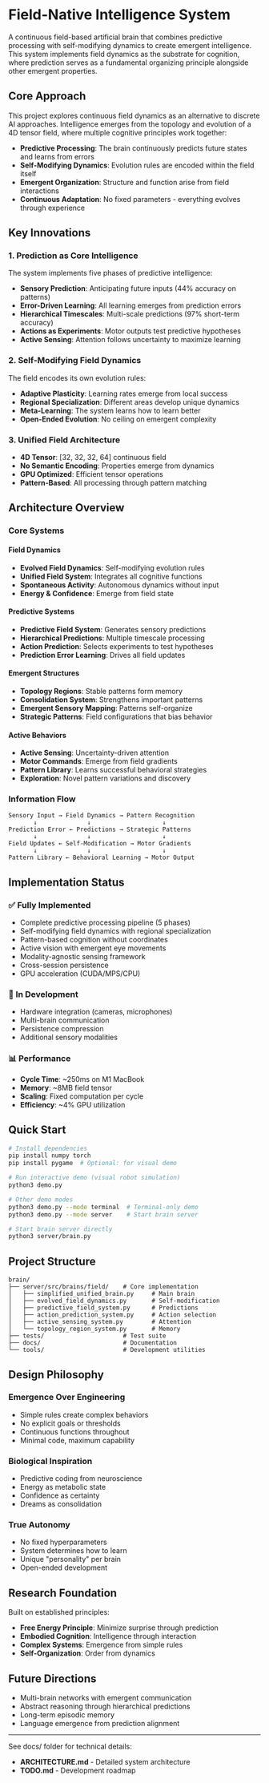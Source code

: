 # Field-Native Intelligence System

A continuous field-based artificial brain that combines predictive processing with self-modifying dynamics to create emergent intelligence. This system implements field dynamics as the substrate for cognition, where prediction serves as a fundamental organizing principle alongside other emergent properties.

## Core Approach

This project explores continuous field dynamics as an alternative to discrete AI approaches. Intelligence emerges from the topology and evolution of a 4D tensor field, where multiple cognitive principles work together:

- **Predictive Processing**: The brain continuously predicts future states and learns from errors
- **Self-Modifying Dynamics**: Evolution rules are encoded within the field itself
- **Emergent Organization**: Structure and function arise from field interactions
- **Continuous Adaptation**: No fixed parameters - everything evolves through experience

## Key Innovations

### 1. Prediction as Core Intelligence
The system implements five phases of predictive intelligence:
- **Sensory Prediction**: Anticipating future inputs (44% accuracy on patterns)
- **Error-Driven Learning**: All learning emerges from prediction errors
- **Hierarchical Timescales**: Multi-scale predictions (97% short-term accuracy)
- **Actions as Experiments**: Motor outputs test predictive hypotheses
- **Active Sensing**: Attention follows uncertainty to maximize learning

### 2. Self-Modifying Field Dynamics
The field encodes its own evolution rules:
- **Adaptive Plasticity**: Learning rates emerge from local success
- **Regional Specialization**: Different areas develop unique dynamics
- **Meta-Learning**: The system learns how to learn better
- **Open-Ended Evolution**: No ceiling on emergent complexity

### 3. Unified Field Architecture
- **4D Tensor**: [32, 32, 32, 64] continuous field
- **No Semantic Encoding**: Properties emerge from dynamics
- **GPU Optimized**: Efficient tensor operations
- **Pattern-Based**: All processing through pattern matching

## Architecture Overview

### Core Systems

#### Field Dynamics
- **Evolved Field Dynamics**: Self-modifying evolution rules
- **Unified Field System**: Integrates all cognitive functions
- **Spontaneous Activity**: Autonomous dynamics without input
- **Energy & Confidence**: Emerge from field state

#### Predictive Systems
- **Predictive Field System**: Generates sensory predictions
- **Hierarchical Predictions**: Multiple timescale processing
- **Action Prediction**: Selects experiments to test hypotheses
- **Prediction Error Learning**: Drives all field updates

#### Emergent Structures
- **Topology Regions**: Stable patterns form memory
- **Consolidation System**: Strengthens important patterns
- **Emergent Sensory Mapping**: Patterns self-organize
- **Strategic Patterns**: Field configurations that bias behavior

#### Active Behaviors
- **Active Sensing**: Uncertainty-driven attention
- **Motor Commands**: Emerge from field gradients
- **Pattern Library**: Learns successful behavioral strategies
- **Exploration**: Novel pattern variations and discovery

### Information Flow

```
Sensory Input → Field Dynamics → Pattern Recognition
       ↓              ↓                    ↓
Prediction Error ← Predictions → Strategic Patterns
       ↓              ↓                    ↓
Field Updates ← Self-Modification → Motor Gradients
       ↓              ↓                    ↓
Pattern Library ← Behavioral Learning → Motor Output
```

## Implementation Status

### ✅ Fully Implemented
- Complete predictive processing pipeline (5 phases)
- Self-modifying field dynamics with regional specialization
- Pattern-based cognition without coordinates
- Active vision with emergent eye movements
- Modality-agnostic sensing framework
- Cross-session persistence
- GPU acceleration (CUDA/MPS/CPU)

### 🚧 In Development
- Hardware integration (cameras, microphones)
- Multi-brain communication
- Persistence compression
- Additional sensory modalities

### 📊 Performance
- **Cycle Time**: ~250ms on M1 MacBook
- **Memory**: ~8MB field tensor
- **Scaling**: Fixed computation per cycle
- **Efficiency**: ~4% GPU utilization

## Quick Start

```bash
# Install dependencies
pip install numpy torch
pip install pygame  # Optional: for visual demo

# Run interactive demo (visual robot simulation)
python3 demo.py

# Other demo modes
python3 demo.py --mode terminal  # Terminal-only demo
python3 demo.py --mode server    # Start brain server

# Start brain server directly
python3 server/brain.py
```

## Project Structure

```
brain/
├── server/src/brains/field/    # Core implementation
│   ├── simplified_unified_brain.py     # Main brain
│   ├── evolved_field_dynamics.py       # Self-modification
│   ├── predictive_field_system.py      # Predictions
│   ├── action_prediction_system.py     # Action selection
│   ├── active_sensing_system.py        # Attention
│   └── topology_region_system.py       # Memory
├── tests/                      # Test suite
├── docs/                       # Documentation
└── tools/                      # Development utilities
```

## Design Philosophy

### Emergence Over Engineering
- Simple rules create complex behaviors
- No explicit goals or thresholds
- Continuous functions throughout
- Minimal code, maximum capability

### Biological Inspiration
- Predictive coding from neuroscience
- Energy as metabolic state
- Confidence as certainty
- Dreams as consolidation

### True Autonomy
- No fixed hyperparameters
- System determines how to learn
- Unique "personality" per brain
- Open-ended development

## Research Foundation

Built on established principles:
- **Free Energy Principle**: Minimize surprise through prediction
- **Embodied Cognition**: Intelligence through interaction
- **Complex Systems**: Emergence from simple rules
- **Self-Organization**: Order from dynamics

## Future Directions

- Multi-brain networks with emergent communication
- Abstract reasoning through hierarchical predictions
- Long-term episodic memory
- Language emergence from prediction alignment

---

See docs/ folder for technical details:
- **ARCHITECTURE.md** - Detailed system architecture
- **TODO.md** - Development roadmap